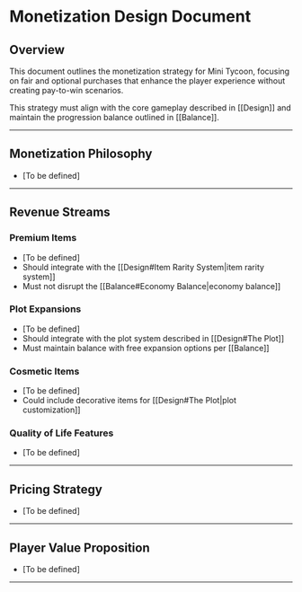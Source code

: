 # Monetization Design Document

## Overview

This document outlines the monetization strategy for Mini Tycoon, focusing on fair and optional purchases that enhance the player experience without creating pay-to-win scenarios.

This strategy must align with the core gameplay described in [[Design]] and maintain the progression balance outlined in [[Balance]].

---

## Monetization Philosophy
- [To be defined]

---

## Revenue Streams

### Premium Items
- [To be defined]
- Should integrate with the [[Design#Item Rarity System|item rarity system]]
- Must not disrupt the [[Balance#Economy Balance|economy balance]]

### Plot Expansions
- [To be defined]
- Should integrate with the plot system described in [[Design#The Plot]]
- Must maintain balance with free expansion options per [[Balance]]

### Cosmetic Items
- [To be defined]
- Could include decorative items for [[Design#The Plot|plot customization]]

### Quality of Life Features
- [To be defined]

---

## Pricing Strategy
- [To be defined]

---

## Player Value Proposition
- [To be defined]

---
